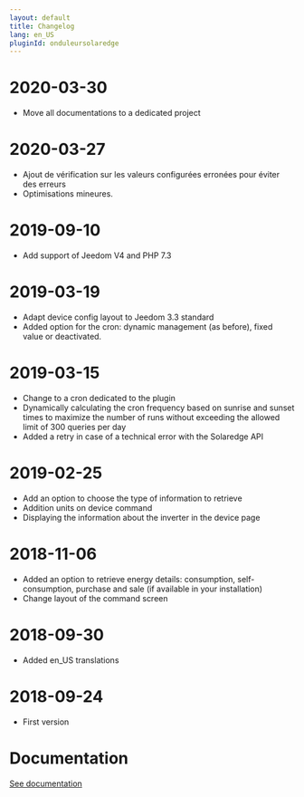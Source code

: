 ```yaml
---
layout: default
title: Changelog
lang: en_US
pluginId: onduleursolaredge
---
```


# 2020-03-30

- Move all documentations to a dedicated project

# 2020-03-27

- Ajout de vérification sur les valeurs configurées erronées pour éviter des erreurs
- Optimisations mineures.

# 2019-09-10

- Add support of Jeedom V4 and PHP 7.3

# 2019-03-19

- Adapt device config layout to Jeedom 3.3 standard
- Added option for the cron: dynamic management (as before), fixed value or deactivated.

# 2019-03-15

- Change to a cron dedicated to the plugin
- Dynamically calculating the cron frequency based on sunrise and sunset times to maximize the number of runs without exceeding the allowed limit of 300 queries per day
- Added a retry in case of a technical error with the Solaredge API

# 2019-02-25

- Add an option to choose the type of information to retrieve
- Addition units on device command
- Displaying the information about the inverter in the device page

# 2018-11-06

- Added an option to retrieve energy details: consumption, self-consumption, purchase and sale (if available in your installation)
- Change layout of the command screen

# 2018-09-30

- Added en_US translations

# 2018-09-24

- First version

# Documentation

[See documentation]({{site.baseurl}}/{{page.pluginId}})
